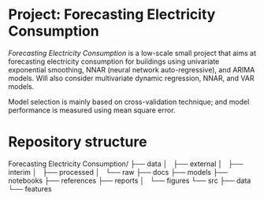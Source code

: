 # Project: Forecasting Electricity Consumption
_Forecasting Electricity Consumption_ is a low-scale small project that aims at forecasting electricity consumption for buildings
using univariate exponential smoothing, NNAR (neural network auto-regressive), and ARIMA models. Will also consider multivariate
dynamic regression, NNAR, and VAR models.

Model selection is mainly based on cross-validation technique; and model performance is measured using mean square error.

# Repository structure

Forecasting Electricity Consumption/
├── data
│   ├── external
│   ├── interim
│   ├── processed
│   └── raw
├── docs
├── models
├── notebooks
├── references
├── reports
│   └── figures
└── src
    ├── data
    └── features
	
